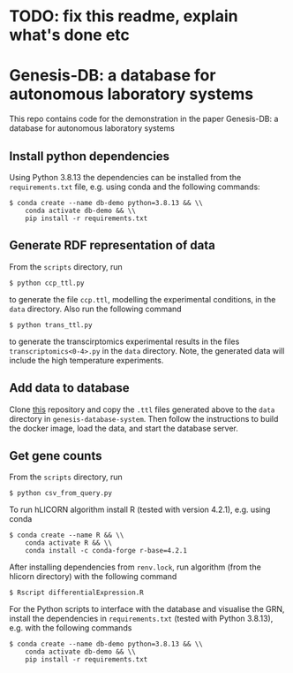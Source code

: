 # TODO: fix this readme, explain what's done etc
# Genesis-DB: a database for autonomous laboratory systems
This repo contains code for the demonstration in the paper Genesis-DB: a database for autonomous laboratory systems

## Install python dependencies
Using Python 3.8.13 the dependencies can be installed from the `requirements.txt` file, e.g. using conda and the following commands:
```
$ conda create --name db-demo python=3.8.13 && \\
    conda activate db-demo && \\
    pip install -r requirements.txt
```

## Generate RDF representation of data
From the `scripts` directory, run
```
$ python ccp_ttl.py
```
to generate the file `ccp.ttl`, modelling the experimental conditions, in the `data` directory. Also run the following command
```
$ python trans_ttl.py
```
to generate the transcirptomics experimental results in the files `transcriptomics<0-4>.py` in the `data` directory. Note, the generated data will include the high temperature experiments.

## Add data to database
Clone [this](https://github.com/TW-Genesis/genesis-database-system) repository and copy the `.ttl` files generated above to the `data` directory in `genesis-database-system`. Then follow the instructions to build the docker image, load the data, and start the database server. 

## Get gene counts
From the `scripts` directory, run
```
$ python csv_from_query.py
```

To run hLICORN algorithm install R (tested with version 4.2.1), e.g. using conda
```
$ conda create --name R && \\
    conda activate R && \\
    conda install -c conda-forge r-base=4.2.1
```
After installing dependencies from `renv.lock`, run algorithm (from the hlicorn directory) with the following command
```
$ Rscript differentialExpression.R
```

For the Python scripts to interface with the database and visualise the GRN, install the dependencies in `requirements.txt` (tested with Python 3.8.13), e.g. with the following commands

```
$ conda create --name db-demo python=3.8.13 && \\
    conda activate db-demo && \\
    pip install -r requirements.txt
```
